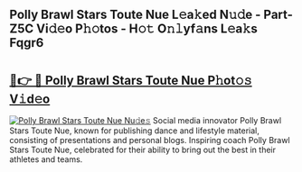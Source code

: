 ## Polly Brawl Stars Toute Nue L𝚎a𝚔ed N𝚞𝚍e - Part-Z5C Vi𝚍𝚎o P𝚑𝚘tos - H𝚘𝚝 O𝚗𝚕yf𝚊ns L𝚎a𝚔s Fqgr6

# <h2><a href="http://kfcqh6e.oniu.top/?m=Polly+Brawl+Stars+Toute+Nue">🔗👉 🔴 Polly Brawl Stars Toute Nue P𝚑ot𝚘𝚜 V𝚒d𝚎o</a></h2>

[![Polly Brawl Stars Toute Nue Nu𝚍e𝚜](https://i.imgur.com/0qMVB7G.gif)](http://kfcqh6e.oniu.top/?m=Polly+Brawl+Stars+Toute+Nue)
Social media innovator Polly Brawl Stars Toute Nue, known for publishing dance and lifestyle material, consisting of presentations and personal blogs. Inspiring coach Polly Brawl Stars Toute Nue, celebrated for their ability to bring out the best in their athletes and teams.  
